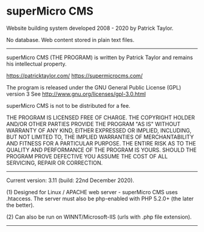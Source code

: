 # superMicro CMS
Website building system developed 2008 - 2020 by Patrick Taylor.

No database. Web content stored in plain text files.

---------------------------------------------------------------------------

superMicro CMS (THE PROGRAM) is written by Patrick Taylor and remains his
intellectual property.

https://patricktaylor.com/
https://supermicrocms.com/

The program is released under the GNU General Public License (GPL) version 3
See http://www.gnu.org/licenses/gpl-3.0.html

superMicro CMS is not to be distributed for a fee.

THE PROGRAM IS LICENSED FREE OF CHARGE. THE COPYRIGHT HOLDER AND/OR OTHER
PARTIES PROVIDE THE PROGRAM "AS IS" WITHOUT WARRANTY OF ANY KIND, EITHER
EXPRESSED OR IMPLIED, INCLUDING, BUT NOT LIMITED TO, THE IMPLIED WARRANTIES
OF MERCHANTABILITY AND FITNESS FOR A PARTICULAR PURPOSE. THE ENTIRE RISK AS
TO THE QUALITY AND PERFORMANCE OF THE PROGRAM IS YOURS. SHOULD THE PROGRAM
PROVE DEFECTIVE YOU ASSUME THE COST OF ALL SERVICING, REPAIR OR CORRECTION.

---------------------------------------------------------------------------

Current version: 3.11 (build: 22nd December 2020).

(1) Designed for Linux / APACHE web server - superMicro CMS uses .htaccess.
The server must also be php-enabled with PHP 5.2.0+ (the later the better).

(2) Can also be run on WINNT/Microsoft-IIS (urls with .php file extension).

---------------------------------------------------------------------------
